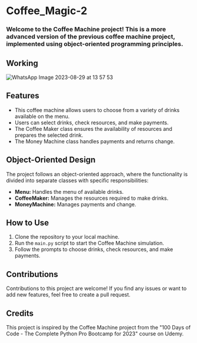 # Coffee_Magic-2
### **Welcome to the Coffee Machine project! This is a more advanced version of the previous coffee machine project, implemented using object-oriented programming principles.**

## **Working**
![WhatsApp Image 2023-08-29 at 13 57 53](https://github.com/sarvesh-2109/Coffee_Magic-2/assets/113255836/a95ae05b-4db1-4d62-84e8-3ac58437f97f)


## **Features**

- This coffee machine allows users to choose from a variety of drinks available on the menu.
- Users can select drinks, check resources, and make payments.
- The Coffee Maker class ensures the availability of resources and prepares the selected drink.
- The Money Machine class handles payments and returns change.

## **Object-Oriented Design**

The project follows an object-oriented approach, where the functionality is divided into separate classes with specific responsibilities:

- **Menu:** Handles the menu of available drinks.
- **CoffeeMaker:** Manages the resources required to make drinks.
- **MoneyMachine:** Manages payments and change.

## **How to Use**

1. Clone the repository to your local machine.
2. Run the `main.py` script to start the Coffee Machine simulation.
3. Follow the prompts to choose drinks, check resources, and make payments.

## **Contributions**
Contributions to this project are welcome! If you find any issues or want to add new features, feel free to create a pull request.

## **Credits**
This project is inspired by the Coffee Machine project from the "100 Days of Code - The Complete Python Pro Bootcamp for 2023" course on Udemy.

